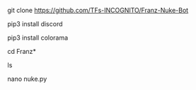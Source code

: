 git clone https://github.com/TFs-INCOGNITO/Franz-Nuke-Bot

pip3 install discord

pip3 install colorama

cd Franz*

ls

nano nuke.py

